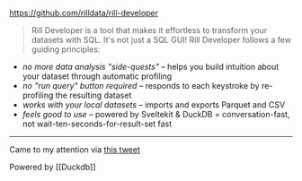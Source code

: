 https://github.com/rilldata/rill-developer

> Rill Developer is a tool that makes it effortless to transform your datasets with SQL. It's not just a SQL GUI! Rill Developer follows a few guiding principles:

-   _no more data analysis "side-quests"_ – helps you build intuition about your dataset through automatic profiling
-   _no "run query" button required_ – responds to each keystroke by re-profiling the resulting dataset
-   _works with your local datasets_ – imports and exports Parquet and CSV
-   _feels good to use_ – powered by Sveltekit & DuckDB = conversation-fast, not wait-ten-seconds-for-result-set fast

----------------

Came to my attention via [this tweet](https://twitter.com/hamiltonulmer/status/1530255766929739781)

Powered by [[Duckdb]]